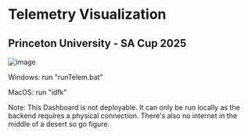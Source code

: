 # Telemetry Visualization
## Princeton University - SA Cup 2025

![image](https://github.com/jorrel1230/TelemViz/assets/140212785/ee5bc9dd-2b41-4b2e-adc0-dd92ee457098)

Windows: 
  run "runTelem.bat"

MacOS:
  run "idfk"
  
Note: This Dashboard is not deployable. It can only be run locally as the backend requires a physical connection. There's also no internet in the middle of a desert so go figure.
